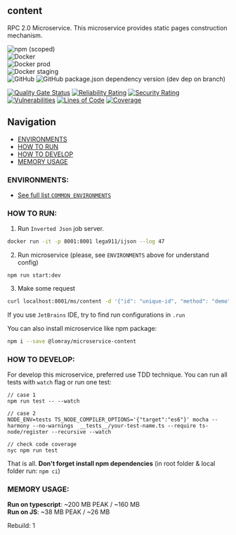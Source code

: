content
-------------------

RPC 2.0 Microservice.
This microservice provides static pages construction mechanism.

![npm (scoped)](https://img.shields.io/npm/v/@lomray/microservice-content)  
![Docker](https://img.shields.io/npm/v/@lomray/microservice-content?label=docker)  
![Docker prod](https://img.shields.io/badge/Docker%20prod-%3Alatest-blue)  
![Docker staging](https://img.shields.io/badge/Docker%20staging-%3Alatest--staging-orange)  
![GitHub](https://img.shields.io/github/license/Lomray-Software/microservices)
![GitHub package.json dependency version (dev dep on branch)](https://img.shields.io/github/package-json/dependency-version/Lomray-Software/microservices/dev/typescript/staging)

[![Quality Gate Status](https://sonarcloud.io/api/project_badges/measure?project=microservice-content&metric=alert_status)](https://sonarcloud.io/summary/new_code?id=microservice-content)
[![Reliability Rating](https://sonarcloud.io/api/project_badges/measure?project=microservice-content&metric=reliability_rating)](https://sonarcloud.io/summary/new_code?id=microservice-content)
[![Security Rating](https://sonarcloud.io/api/project_badges/measure?project=microservice-content&metric=security_rating)](https://sonarcloud.io/summary/new_code?id=microservice-content)
[![Vulnerabilities](https://sonarcloud.io/api/project_badges/measure?project=microservice-content&metric=vulnerabilities)](https://sonarcloud.io/summary/new_code?id=microservice-content)
[![Lines of Code](https://sonarcloud.io/api/project_badges/measure?project=microservice-content&metric=ncloc)](https://sonarcloud.io/summary/new_code?id=microservice-content)
[![Coverage](https://sonarcloud.io/api/project_badges/measure?project=microservice-content&metric=coverage)](https://sonarcloud.io/summary/new_code?id=microservice-content)

## Navigation
- [ENVIRONMENTS](#environments)
- [HOW TO RUN](#how-to-run)
- [HOW TO DEVELOP](#how-to-develop)
- [MEMORY USAGE](#memory-usage)

### <a id="environments"></a>ENVIRONMENTS:
- [See full list `COMMON ENVIRONMENTS`](https://github.com/Lomray-Software/microservice-helpers#common-environments)

### <a id="how-to-run"></a>HOW TO RUN:
1. Run `Inverted Json` job server.
```bash
docker run -it -p 8001:8001 lega911/ijson --log 47
```
2. Run microservice (please, see `ENVIRONMENTS` above for understand config)
```
npm run start:dev
```
3. Make some request
```bash
curl localhost:8001/ms/content -d '{"id": "unique-id", "method": "demo", "params": {}}'
```

If you use `JetBrains` IDE, try to find run configurations in `.run`

You can also install microservice like npm package:
```bash
npm i --save @lomray/microservice-content
```

### <a id="how-to-develop"></a>HOW TO DEVELOP:
For develop this microservice, preferred use TDD technique.
You can run all tests with `watch` flag or run one test:
```
// case 1
npm run test -- --watch

// case 2
NODE_ENV=tests TS_NODE_COMPILER_OPTIONS='{"target":"es6"}' mocha --harmony --no-warnings  __tests__/your-test-name.ts --require ts-node/register --recursive --watch

// check code coverage
nyc npm run test
```

That is all. **Don't forget install npm dependencies**
(in root folder & local folder run:  `npm ci`)

### <a id="memory-usage"></a>MEMORY USAGE:

__Run on typescript__: ~200 MB PEAK / ~160 MB  
__Run on JS__: ~38 MB PEAK / ~26 MB

Rebuild: 1
